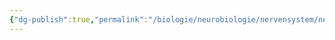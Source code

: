 ```yaml
---
{"dg-publish":true,"permalink":"/biologie/neurobiologie/nervensystem/nervensystem-des-menschen/"}
---
```

